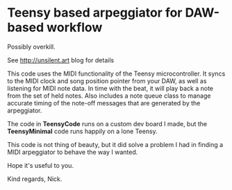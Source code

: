 # Teensy based arpeggiator for DAW-based workflow
Possibly overkill.

See http://unsilent.art blog for details

This code uses the MIDI functionality of the Teensy microcontroller. It syncs to the MIDI clock and song position pointer from your DAW, as well as listening for MIDI note data. In time with the beat, it will play back a note from the set of held notes. Also includes a note queue class to manage accurate timing of the note-off messages that are generated by the arpeggiator.

The code in **TeensyCode** runs on a custom dev board I made, but the **TeensyMinimal** code runs happily on a lone Teensy.

This code is not thing of beauty, but it did solve a problem I had in finding a MIDI arpeggiator to behave the way I wanted.

Hope it's useful to you.

Kind regards,
Nick.
